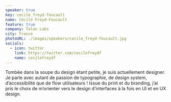 ```yaml
---
speaker: true
key: cecile_freyd-foucault
name: Cécile Freyd-Foucault
feature: true
company: Talan Labs
city: France
photoURL: ./images/speakers/cecile_freyd-foucault.jpg
socials:
  - icon: twitter
    link: https://twitter.com/cecilefreydf
    name: cecilefreydf
---
```


Tombée dans la soupe du design étant petite, je suis actuellement designer. Je parle avec autant de passion de typographie, de design system, d’accessibilité que de flow utilisateurs ! Issue du print et du branding, j’ai pris le choix de m’orienter vers le design d’interfaces à la fois en UI et en UX design.

